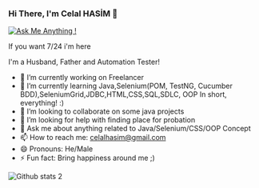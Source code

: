 ### Hi There, I'm Celal HASİM 👋
[![Ask Me Anything !](https://img.shields.io/badge/Ask%20me-anything-1abc9c.svg)](https://github.com/celalhasim) 

If you want 7/24 i'm here

I'm a Husband, Father and Automation Tester!
- 🔭 I’m currently working on Freelancer
- 🌱 I’m currently learning Java,Selenium(POM, TestNG, Cucumber BDD),SeleniumGrid,JDBC,HTML,CSS,SQL,SDLC, OOP In short, everything! :)
- 👯 I’m looking to collaborate on some java projects
- 🤔 I’m looking for help with finding place for probation 
- 💬 Ask me about anything related to Java/Selenium/CSS/OOP Concept
- 📫 How to reach me: celalhasim@gmail.com
- 😄 Pronouns: He/Male
- ⚡ Fun fact: Bring happiness around me ;)

    
![Github stats 2](https://github-readme-stats.vercel.app/api?username=celalhasim&show_icons=true&theme=radical)
    
